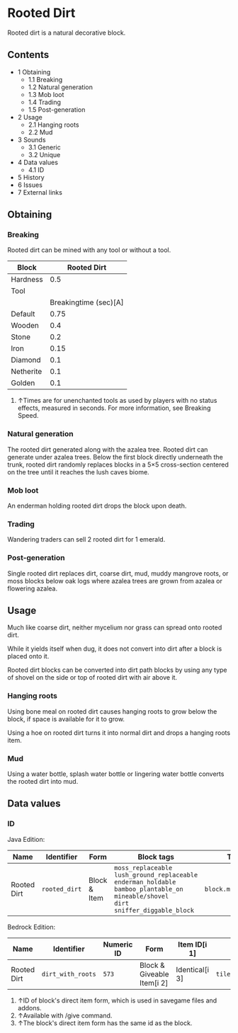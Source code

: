 # Rooted Dirt
Rooted dirt is a natural decorative block.

## Contents
- 1 Obtaining
	- 1.1 Breaking
	- 1.2 Natural generation
	- 1.3 Mob loot
	- 1.4 Trading
	- 1.5 Post-generation
- 2 Usage
	- 2.1 Hanging roots
	- 2.2 Mud
- 3 Sounds
	- 3.1 Generic
	- 3.2 Unique
- 4 Data values
	- 4.1 ID
- 5 History
- 6 Issues
- 7 External links

## Obtaining
### Breaking
Rooted dirt can be mined with any tool or without a tool.

| Block     | Rooted Dirt           |
|-----------|-----------------------|
| Hardness  | 0.5                   |
| Tool      |                       |
|           | Breakingtime (sec)[A] |
| Default   | 0.75                  |
| Wooden    | 0.4                   |
| Stone     | 0.2                   |
| Iron      | 0.15                  |
| Diamond   | 0.1                   |
| Netherite | 0.1                   |
| Golden    | 0.1                   |

1. ↑Times are for unenchanted tools as used by players with no status effects, measured in seconds. For more information, see Breaking Speed.

### Natural generation
The rooted dirt generated along with the azalea tree.
Rooted dirt can generate under azalea trees. Below the first block directly underneath the trunk, rooted dirt randomly replaces blocks in a 5×5 cross-section centered on the tree until it reaches the lush caves biome.


### Mob loot
An enderman holding rooted dirt drops the block upon death.

### Trading
Wandering traders can sell 2 rooted dirt for 1 emerald.

### Post-generation
Single rooted dirt replaces dirt, coarse dirt, mud, muddy mangrove roots, or moss blocks below oak logs where azalea trees are grown from azalea or flowering azalea.

## Usage
Much like coarse dirt, neither mycelium nor grass can spread onto rooted dirt. 

While it yields itself when dug, it does not convert into dirt after a block is placed onto it.

Rooted dirt blocks can be converted into dirt path blocks by using any type of shovel on the side or top of rooted dirt with air above it.

### Hanging roots
Using bone meal on rooted dirt causes hanging roots to grow below the block, if space is available for it to grow.

Using a hoe on rooted dirt turns it into normal dirt and drops a hanging roots item.

### Mud
Using a water bottle, splash water bottle or lingering water bottle converts the rooted dirt into mud.

## Data values
### ID
Java Edition:

| Name        | Identifier    | Form         | Block tags                                                                                                                                                       | Translation key               |
|-------------|---------------|--------------|------------------------------------------------------------------------------------------------------------------------------------------------------------------|-------------------------------|
| Rooted Dirt | `rooted_dirt` | Block & Item | `moss_replaceable`<br/>`lush_ground_replaceable`<br/>`enderman_holdable`<br/>`bamboo_plantable_on`<br/>`mineable/shovel`<br/>`dirt`<br/>`sniffer_diggable_block` | `block.minecraft.rooted_dirt` |

Bedrock Edition:

| Name        | Identifier        | Numeric ID | Form                       | Item ID[i 1]   | Translation key             |
|-------------|-------------------|------------|----------------------------|----------------|-----------------------------|
| Rooted Dirt | `dirt_with_roots` | `573`      | Block & Giveable Item[i 2] | Identical[i 3] | `tile.dirt_with_roots.name` |

1. ↑ID of block's direct item form, which is used in savegame files and addons.
2. ↑Available with /give command.
3. ↑The block's direct item form has the same id as the block.

